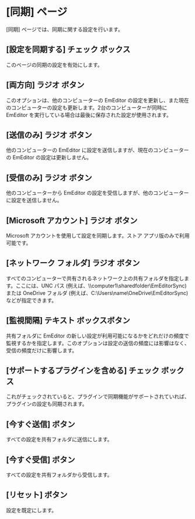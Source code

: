 # \[同期\] ページ

\[同期\] ページでは、同期に関する設定を行います。

## \[設定を同期する\] チェック ボックス

このページの同期の設定を有効にします。

## \[両方向\] ラジオ ボタン

このオプションは、他のコンピューターの EmEditor の設定を更新し、また現在のコンピューターの設定も更新します。2台のコンピューターが同時に EmEditor を実行している場合は最後に保存された設定が使用されます。

## \[送信のみ\] ラジオ ボタン

他のコンピューターの EmEditor に設定を送信しますが、現在のコンピューターの EmEditor の設定は更新しません。

## \[受信のみ\] ラジオ ボタン

他のコンピューターから EmEditor の設定を受信しますが、他のコンピューターに設定を送信しません。

## \[Microsoft アカウント\] ラジオ ボタン

Microsoft アカウントを使用して設定を同期します。ストア アプリ版のみで利用可能です。

## \[ネットワーク フォルダ\] ラジオ ボタン

すべてのコンピューターで共有されるネットワーク上の共有フォルダを指定します。ここには、UNC パス (例えば、\\\computer1\\sharedfolder\\EmEditorSync) または OneDrive フォルダ (例えば、C:\\Users\\name\\OneDrive\\EmEditorSync) などが指定できます。

## \[監視間隔\] テキスト ボックスボタン

共有フォルダに EmEditor の新しい設定が利用可能になるかをどれだけの頻度で監視するかを指定します。このオプションは設定の送信の頻度には影響はなく、受信の頻度だけに影響します。

## \[サポートするプラグインを含める\] チェック ボックス

これがチェックされていると、プラグインで同期機能がサポートされていれば、プラグインの設定も同期されます。

## \[今すぐ送信\] ボタン

すべての設定を共有フォルダに送信にします。

## \[今すぐ受信\] ボタン

すべての設定を共有フォルダから受信します。

## \[リセット\] ボタン

設定を既定にします。

